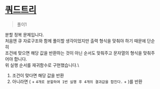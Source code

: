 # [쿼드트리](https://www.acmicpc.net/problem/1992)

> 풀이1

분할 정복 문제입니다.\
처음엔 큐 자료구조와 함께 풀이할 생각이었지만 출력 형식을 맞춰야 하기 때문에 단순히\
조건에 맞으면 해당 값을 반환하는 것이 아닌 순서도 맞춰주고 문자열의 형식을 맞춰주어야 합니다.\
위 실행 순서를 재귀함수로 구현했습니다.\
1. 조건이 맞다면 해당 값을 반환
2. 아니라면 ( + `4개로 분할하여 1번 실행 후 4개의 결과값을 합친다.` + )를 반환